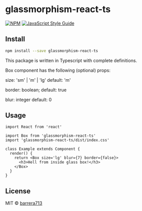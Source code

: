 # glassmorphism-react-ts

> 

[![NPM](https://img.shields.io/npm/v/glassmorphism-react-ts.svg)](https://www.npmjs.com/package/glassmorphism-react-ts) [![JavaScript Style Guide](https://img.shields.io/badge/code_style-standard-brightgreen.svg)](https://standardjs.com)

## Install

```bash
npm install --save glassmorphism-react-ts
```

This package is written in Typescript with complete definitions.

Box component has the following (optional) props:

size: 'sm' | 'm' | 'lg' 
default: 'm'

border: boolean;
default: true

blur: integer
default: 0


## Usage

```tsx
import React from 'react'

import Box from 'glassmorphism-react-ts'
import 'glassmorphism-react-ts/dist/index.css'

class Example extends Component {
  render() {
    return <Box size='lg' blur={7} border={false}>
      <h3>Hell from inside glass box!</h3>
    </Box>
  }
}
```

## License

MIT © [barrera713](https://github.com/barrera713)

